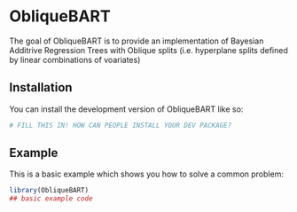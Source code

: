 
# ObliqueBART

<!-- badges: start -->
<!-- badges: end -->

The goal of ObliqueBART is to provide an implementation of Bayesian Additrive Regression Trees with Oblique splits (i.e. hyperplane splits defined by linear combinations of voariates)

## Installation

You can install the development version of ObliqueBART like so:

``` r
# FILL THIS IN! HOW CAN PEOPLE INSTALL YOUR DEV PACKAGE?
```

## Example

This is a basic example which shows you how to solve a common problem:

``` r
library(ObliqueBART)
## basic example code
```

